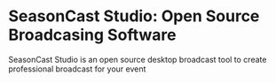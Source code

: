 # SeasonCast Studio: Open Source Broadcasing Software
SeasonCast Studio is an open source desktop broadcast tool to create professional broadcast for your event
